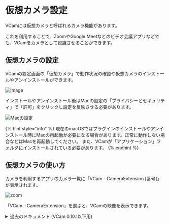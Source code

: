 # 仮想カメラ設定

VCamには仮想カメラと呼ばれるカメラ機能があります。

これを利用することで、ZoomやGoogle Meetなどのビデオ会議アプリなどでも、VCamをカメラとして認識させることができます。



## 仮想カメラの設定

VCamの設定画面の「仮想カメラ」で動作状況の確認や仮想カメラのインストールやアンインストールができます。

![image](https://github.com/vcamapp/app/assets/8188636/a39c5c68-7215-42a4-bcf4-8a2f97cfb198)

インストールやアンインストール後はMacの設定の「プライバシーとセキュリティ」で「許可」をクリックし設定を反映させる必要があります。

![Macの設定](https://github.com/vcamapp/app/assets/8188636/65b3804d-7108-4e1d-9ff7-dd02ff105a38)

{% hint style="info" %}
現在のmacOSではプラグインのインストールやアンインストール時にMacの再起動が必要になる場合があります。正常に動作しない場合などはMacを再起動してください。
また、VCamが「アプリケーション」フォルダにインストールされている必要があります。
{% endhint %}



## 仮想カメラの使い方

カメラを利用するアプリのカメラ一覧に「VCam - CameraExtension \[番号]」が表示されます。

![zoom](https://github.com/vcamapp/docs/assets/8188636/288b4213-3320-4b36-b58a-ecc19c83eef3)

「VCam - CameraExtension」を選ぶと、VCamの映像を表示できます。



<details>

<summary>過去のドキュメント (VCam 0.10.1以下用)</summary>

仮想カメラには現在、2種類あります。

* 仮想カメラ (DAL)
  * 初回起動時にインストールされます。
* 新しい仮想カメラ (CameraExtension)
  * 現在はサポーターのみが使える機能です。

新しい仮想カメラのほうがMacの負荷が軽減されます。

また、「仮想カメラ (DAL)」は macOS 14 でサポート終了することがAppleにより発表されています。

https://developer.apple.com/videos/play/wwdc2022/10022/

## 仮想カメラ (DAL)の設定

初回起動時に表示されるアラートに従ってインストールしてください。

不具合などで再インストールしたい場合は、「VCam」メニューの「初期設定」をクリックしてください。

仮想カメラをアンインストールしたい場合、「VCam」メニューの「プラグインのアンインストール」をクリックしてください。

</details>
